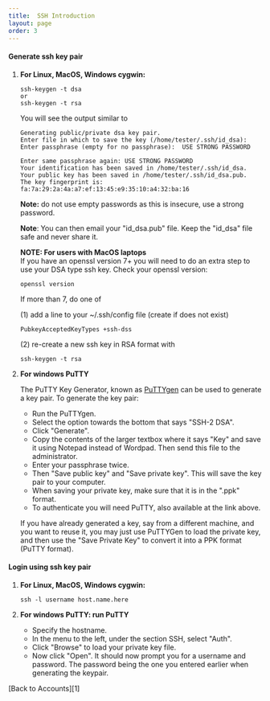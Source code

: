 ```yaml
---
title:  SSH Introduction
layout: page
order: 3
---
```


#### Generate ssh key pair

1.  **For Linux, MacOS, Windows cygwin:**

        ssh-keygen -t dsa
        or
        ssh-keygen -t rsa

        
    You will see the output similar to 

        Generating public/private dsa key pair.
        Enter file in which to save the key (/home/tester/.ssh/id_dsa): 
        Enter passphrase (empty for no passphrase):  USE STRONG PASSWORD
        
        Enter same passphrase again: USE STRONG PASSWORD
        Your identification has been saved in /home/tester/.ssh/id_dsa.
        Your public key has been saved in /home/tester/.ssh/id_dsa.pub.
        The key fingerprint is:
        fa:7a:29:2a:4a:a7:ef:13:45:e9:35:10:a4:32:ba:16

    **Note:** do not use empty passwords as this is insecure, use a strong password.

    **Note**: You can then email your "id_dsa.pub" file. Keep the
    "id_dsa" file safe and never share it.

    **NOTE: For users with MacOS laptops** <br>
    If you have an openssl version 7+ you will need to do an extra step to use your DSA type ssh key. 
    Check your openssl version:

        openssl version

    If more than 7, do one of 

    (1) add a line to your ~/.ssh/config file (create if does not exist)

        PubkeyAcceptedKeyTypes +ssh-dss

    (2) re-create a new ssh key in RSA format with 

        ssh-keygen -t rsa


2.  **For windows PuTTY**

    The PuTTY Key Generator, known as
    [PuTTYgen](http://www.chiark.greenend.org.uk/~sgtatham/putty/download.html "http://www.chiark.greenend.org.uk/~sgtatham/putty/download.html")
    can be used to generate a key pair. To generate the key pair:

    -   Run the PuTTYgen.
    -   Select the option towards the bottom that says "SSH-2 DSA".
    -   Click "Generate".
    -   Copy the contents of the larger textbox where it says "Key" and
        save it using Notepad instead of Wordpad. Then send this file to
        the administrator.
    -   Enter your passphrase twice.
    -   Then "Save public key" and "Save private key". This will save
        the key pair to your computer.
    -   When saving your private key, make sure that it is in the ".ppk"
        format.
    -   To authenticate you will need PuTTY, also available at the link
        above.

    <p></p>
    If you have already generated a key, say from a different machine,
    and you want to reuse it, you may just use PuTTYGen to load the
    private key, and then use the "Save Private Key" to convert it into
    a PPK format (PuTTY format).

#### Login using ssh key pair

1.  **For Linux, MacOS, Windows cygwin:**

        ssh -l username host.name.here

2.  **For windows PuTTY: run PuTTY**

    -   Specify the hostname.
    -   In the menu to the left, under the section SSH, select "Auth".
    -   Click "Browse" to load your private key file.
    -   Now click "Open". It should now prompt you for a username and
        password. The password being the one you entered earlier when
        generating the keypair.

<p></p>
[Back to Accounts][1]


[1]: /accounts

